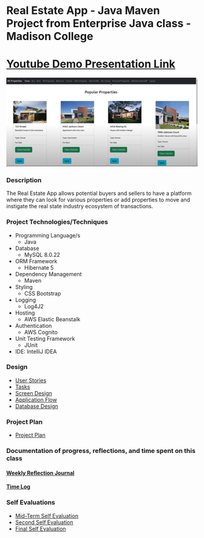 # Real Estate App - Java Maven Project from Enterprise Java class - Madison College

# [Youtube Demo Presentation Link](https://www.youtube.com/watch?v=eT4bvYaDSXw)

<img src="DesignDocuments/ScreenDesign/home.png" alt="home" style="width:2000px;"/>

### Description
The Real Estate App allows potential buyers and sellers to have a platform where they can look for various properties or add properties to move and instigate the real state industry ecosystem of transactions. 

### Project Technologies/Techniques

* Programming Language/s
    * Java
* Database
    * MySQL 8.0.22
* ORM Framework
    * Hibernate 5
* Dependency Management
    * Maven
* Styling
    * CSS Bootstrap
* Logging
    * Log4J2
* Hosting
    * AWS Elastic Beanstalk
* Authentication
    * AWS Cognito
* Unit Testing Framework
    * JUnit
* IDE: IntelliJ IDEA

### Design

* [User Stories](DesignDocuments/UserStories/userStories.md)
* [Tasks](DesignDocuments/TasksByStory/tasks.md)
* [Screen Design](DesignDocuments/ScreenDesign/Wireframe.pdf)
* [Application Flow](DesignDocuments/ApplicationFlow/applicationFlow.md)
* [Database Design](DesignDocuments/DatabaseDiagram/databaseDiagram.png)

### Project Plan
* [Project Plan](ProjectPlan.md)

### Documentation of progress, reflections, and time spent on this class

#### [Weekly Reflection Journal](WeeklyReflectionJournal.md)
#### [Time Log](TimeLog.md)

### Self Evaluations

* [Mid-Term Self Evaluation](DesignDocuments/SelfEvaluations/midTermSelfEvaluation.md)
* [Second Self Evaluation](DesignDocuments/SelfEvaluations/SecondSelfEvaluation.md)
* [Final Self Evaluation](DesignDocuments/SelfEvaluations/FinalSelfEvaluation.md)

